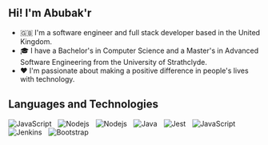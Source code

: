 ## Hi! I'm Abubak'r
- 🇬🇧 I'm a software engineer and full stack developer based in the United Kingdom.
- 🎓 I have a Bachelor's in Computer Science and a Master's in Advanced Software Engineering from the University of Strathclyde.
- ❤️ I'm passionate about making a positive difference in people's lives with technology.


## Languages and Technologies
<img align="left" alt="JavaScript"  style="padding-right:10px;" src="https://skillicons.dev/icons?i=js,ts" />
<img align="left" alt="Nodejs" style="padding-right:10px;" src="https://skillicons.dev/icons?i=nodejs,expressjs"/>
<img align="left" alt="Nodejs" style="padding-right:10px;" src="https://skillicons.dev/icons?i=react"/>
<img align="left" alt="Java" style="padding-right:10px;" src="https://skillicons.dev/icons?i=java"/>
<img align="left" alt="Jest" style="padding-right:10px;" src="https://skillicons.dev/icons?i=jest,vitest" />
<img align="left" alt="JavaScript" style="padding-right:10px;" src="https://skillicons.dev/icons?i=aws,firebase,mysql" />
<img align="left" alt="Jenkins" style="padding-right:10px;" src="https://skillicons.dev/icons?i=jenkins,git" />
<img align="left" alt="Bootstrap" style="padding-right:10px;" src="https://skillicons.dev/icons?i=bootstrap,figma" />
<br>







